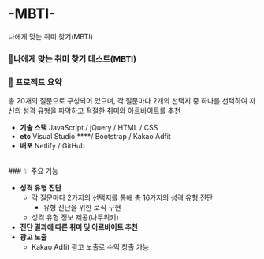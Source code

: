 # -MBTI-
나에게 맞는 취미 찾기(MBTI)

### 🧨나에게 맞는 취미 찾기 테스트(MBTI)

### 📖 프로젝트 요약

총 20개의 질문으로 구성되어 있으며, 각 질문마다 2개의 선택지 중 하나를 선택하여 자신의 성격 유형을 파악하고 적절한 취미와 아르바이트를 추천
<br>

- **기술 스택**
JavaScript / jQuery / HTML / CSS
- **etc**
Visual Studio ****/ Bootstrap / Kakao Adfit
- **배포**
Netlify / GitHub
<br>
### ✨ 주요 기능

- **성격 유형 진단**
    - 각 질문마다 2가지의 선택지를 통해 총 16가지의 성격 유형 진단
        - 유형 진단을 위한 로직 구현
    - 성격 유형 정보 제공(나무위키)
- **진단 결과에 따른 취미 및 아르바이트 추천**
- **광고 노출**
    - Kakao Adfit 광고 노출로 수익 창출 가능
